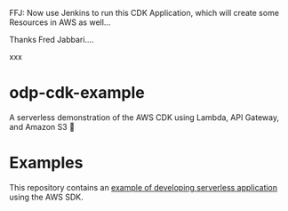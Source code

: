FFJ:
Now use Jenkins to run this CDK Application, which will create some Resources in AWS as well...










Thanks Fred Jabbari....




















xxx
# odp-cdk-example
A serverless demonstration of the AWS CDK using Lambda, API Gateway, and Amazon S3 :rocket:

# Examples
This repository contains an [example of developing serverless application](serverless) using the AWS SDK. 

